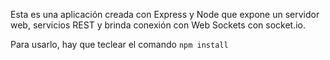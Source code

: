 Esta es una aplicación creada con Express y Node que
expone un servidor web, servicios REST y brinda conexión con Web Sockets
con socket.io.

Para usarlo, hay que teclear el comando ``` npm install ```
